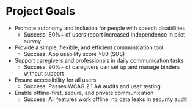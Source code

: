 # Project Goals

- Promote autonomy and inclusion for people with speech disabilities
  - Success: 80%+ of users report increased independence in pilot survey
- Provide a simple, flexible, and efficient communication tool
  - Success: App usability score >80 (SUS)
- Support caregivers and professionals in daily communication tasks
  - Success: 90%+ of caregivers can set up and manage binders without support
- Ensure accessibility for all users
  - Success: Passes WCAG 2.1 AA audits and user testing
- Enable offline-first, secure, and private communication
  - Success: All features work offline, no data leaks in security audit
